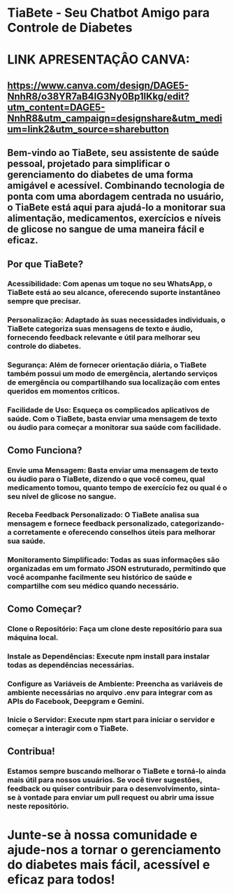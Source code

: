 # TiaBete - Seu Chatbot Amigo para Controle de Diabetes

# LINK APRESENTAÇÂO CANVA:
## https://www.canva.com/design/DAGE5-NnhR8/o38YR7aB4lG3Ny0Bp1lKkg/edit?utm_content=DAGE5-NnhR8&utm_campaign=designshare&utm_medium=link2&utm_source=sharebutton


## Bem-vindo ao TiaBete, seu assistente de saúde pessoal, projetado para simplificar o gerenciamento do diabetes de uma forma amigável e acessível. Combinando tecnologia de ponta com uma abordagem centrada no usuário, o TiaBete está aqui para ajudá-lo a monitorar sua alimentação, medicamentos, exercícios e níveis de glicose no sangue de uma maneira fácil e eficaz.


## Por que TiaBete?
### Acessibilidade: Com apenas um toque no seu WhatsApp, o TiaBete está ao seu alcance, oferecendo suporte instantâneo sempre que precisar.
### Personalização: Adaptado às suas necessidades individuais, o TiaBete categoriza suas mensagens de texto e áudio, fornecendo feedback relevante e útil para melhorar seu controle do diabetes.
### Segurança: Além de fornecer orientação diária, o TiaBete também possui um modo de emergência, alertando serviços de emergência ou compartilhando sua localização com entes queridos em momentos críticos.
### Facilidade de Uso: Esqueça os complicados aplicativos de saúde. Com o TiaBete, basta enviar uma mensagem de texto ou áudio para começar a monitorar sua saúde com facilidade.


## Como Funciona?
### Envie uma Mensagem: Basta enviar uma mensagem de texto ou áudio para o TiaBete, dizendo o que você comeu, qual medicamento tomou, quanto tempo de exercício fez ou qual é o seu nível de glicose no sangue.
### Receba Feedback Personalizado: O TiaBete analisa sua mensagem e fornece feedback personalizado, categorizando-a corretamente e oferecendo conselhos úteis para melhorar sua saúde.
### Monitoramento Simplificado: Todas as suas informações são organizadas em um formato JSON estruturado, permitindo que você acompanhe facilmente seu histórico de saúde e compartilhe com seu médico quando necessário.


## Como Começar?
### Clone o Repositório: Faça um clone deste repositório para sua máquina local.
### Instale as Dependências: Execute npm install para instalar todas as dependências necessárias.
### Configure as Variáveis de Ambiente: Preencha as variáveis de ambiente necessárias no arquivo .env para integrar com as APIs do Facebook, Deepgram e Gemini.
### Inicie o Servidor: Execute npm start para iniciar o servidor e começar a interagir com o TiaBete.


## Contribua!
### Estamos sempre buscando melhorar o TiaBete e torná-lo ainda mais útil para nossos usuários. Se você tiver sugestões, feedback ou quiser contribuir para o desenvolvimento, sinta-se à vontade para enviar um pull request ou abrir uma issue neste repositório.


# Junte-se à nossa comunidade e ajude-nos a tornar o gerenciamento do diabetes mais fácil, acessível e eficaz para todos!